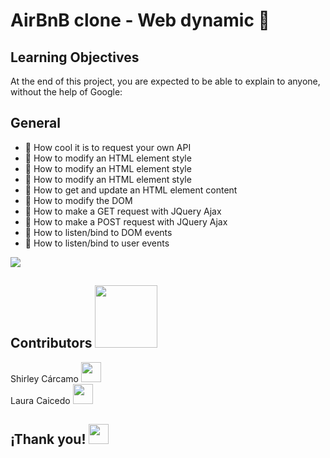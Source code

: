 <h1> AirBnB clone - Web dynamic 🎡</h1>
<h2> Learning Objectives </h2>
<p> At the end of this project, you are expected to be able to explain to anyone, without the help of Google: </p>

<h2>General</h2>
<ul>
<li> 🌿 How cool it is to request your own API </li>
<li> 🌿 How to modify an HTML element style </li>
<li> 🌿 How to modify an HTML element style </li>
<li> 🌿 How to modify an HTML element style </li>
<li> 🌿 How to get and update an HTML element content </li>
<li> 🌿 How to modify the DOM </li>
<li> 🌿 How to make a GET request with JQuery Ajax </li>
<li> 🌿 How to make a POST request with JQuery Ajax </li>
<li> 🌿 How to listen/bind to DOM events </li>
<li> 🌿 How to listen/bind to user events </li>
</ul>

<img src = "https://5.imimg.com/data5/SELLER/Default/2021/7/EB/WQ/MZ/39788110/professional-website-design-in-mumbai-bandra-250x250.png" height = auto max-width = 100%>
<br/>

<h2> Contributors <img src='https://raw.githubusercontent.com/ShahriarShafin/ShahriarShafin/main/Assets/handshake.gif' width="100px"> </h2>
Shirley Cárcamo <a href = 'https://twitter.com/Shirley45125098'> <img width = '32px' src="https://cliply.co/wp-content/uploads/2019/07/371907030_TWITTER_ICON_TRANSPARENT_400.gif"/></a> <br>
Laura Caicedo <a href = 'https://www.twitter.com/@LauSCaicedo'> <img width = '32px' src="https://cliply.co/wp-content/uploads/2019/07/371907030_TWITTER_ICON_TRANSPARENT_400.gif"/></a>

<h2> ¡Thank you! <img src = "https://media.giphy.com/media/CEHtFH3rJ6xdhBUKIT/giphy.gif" width = 32px> </h2>
